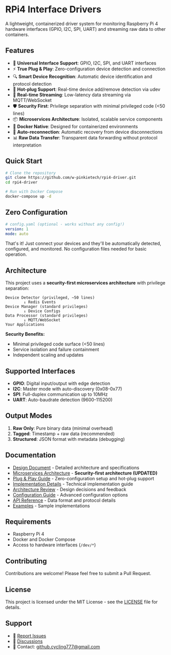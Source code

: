 # RPi4 Interface Drivers

A lightweight, containerized driver system for monitoring Raspberry Pi 4 hardware interfaces (GPIO, I2C, SPI, UART) and streaming raw data to other containers.

## Features

- 🔌 **Universal Interface Support**: GPIO, I2C, SPI, and UART interfaces
- ⚡ **True Plug & Play**: Zero-configuration device detection and connection
- 🔍 **Smart Device Recognition**: Automatic device identification and protocol detection
- 🔄 **Hot-plug Support**: Real-time device add/remove detection via udev
- 🚀 **Real-time Streaming**: Low-latency data streaming via MQTT/WebSocket
- 🛡️ **Security First**: Privilege separation with minimal privileged code (<50 lines)
- 📦 **Microservices Architecture**: Isolated, scalable service components
- 🐳 **Docker Native**: Designed for containerized environments
- 🔄 **Auto-reconnection**: Automatic recovery from device disconnections
- 📊 **Raw Data Transfer**: Transparent data forwarding without protocol interpretation

## Quick Start

```bash
# Clone the repository
git clone https://github.com/w-pinkietech/rpi4-driver.git
cd rpi4-driver

# Run with Docker Compose
docker-compose up -d
```

## Zero Configuration

```yaml
# config.yaml (optional - works without any config!)
version: 1
mode: auto
```

That's it! Just connect your devices and they'll be automatically detected, configured, and monitored. No configuration files needed for basic operation.

## Architecture

This project uses a **security-first microservices architecture** with privilege separation:

```
Device Detector (privileged, ~50 lines)
        ↓ Redis Events
Device Manager (standard privileges)  
        ↓ Device Configs
Data Processor (standard privileges)
        ↓ MQTT/WebSocket
Your Applications
```

**Security Benefits:**
- Minimal privileged code surface (<50 lines)
- Service isolation and failure containment
- Independent scaling and updates

## Supported Interfaces

- **GPIO**: Digital input/output with edge detection
- **I2C**: Master mode with auto-discovery (0x08-0x77)
- **SPI**: Full-duplex communication up to 10MHz
- **UART**: Auto-baudrate detection (9600-115200)

## Output Modes

1. **Raw Only**: Pure binary data (minimal overhead)
2. **Tagged**: Timestamp + raw data (recommended)
3. **Structured**: JSON format with metadata (debugging)

## Documentation

- [Design Document](DESIGN.md) - Detailed architecture and specifications
- [Microservices Architecture](docs/MICROSERVICES_ARCHITECTURE.md) - **Security-first architecture (UPDATED)**
- [Plug & Play Guide](PLUGPLAY.md) - Zero-configuration setup and hot-plug support
- [Implementation Details](docs/PLUGPLAY_IMPLEMENTATION.md) - Technical implementation guide
- [Architecture Review](docs/ARCHITECTURE_REVIEW.md) - Design decisions and feedback
- [Configuration Guide](docs/configuration.md) - Advanced configuration options
- [API Reference](docs/api.md) - Data format and protocol details
- [Examples](examples/) - Sample implementations

## Requirements

- Raspberry Pi 4
- Docker and Docker Compose
- Access to hardware interfaces (`/dev/*`)

## Contributing

Contributions are welcome! Please feel free to submit a Pull Request.

## License

This project is licensed under the MIT License - see the [LICENSE](LICENSE) file for details.

## Support

- 🐛 [Report Issues](https://github.com/w-pinkietech/rpi4-driver/issues)
- 💬 [Discussions](https://github.com/w-pinkietech/rpi4-driver/discussions)
- 📧 Contact: github.cycling777@gmail.com